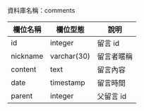 資料庫名稱：comments

| 欄位名稱 | 欄位型態 | 說明 |
|----------|----------|------|
|  id  |    integer      | 留言 id     |
| nickname   | varchar(30) | 留言者暱稱  |
| content   | text | 留言內容  |
| date   | timestamp | 留言時間  |
| parent   | integer | 父留言 id  |
